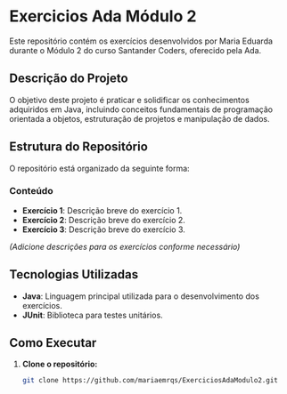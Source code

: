 # Exercicios Ada Módulo 2

Este repositório contém os exercícios desenvolvidos por Maria Eduarda durante o Módulo 2 do curso Santander Coders, oferecido pela Ada.

## Descrição do Projeto

O objetivo deste projeto é praticar e solidificar os conhecimentos adquiridos em Java, incluindo conceitos fundamentais de programação orientada a objetos, estruturação de projetos e manipulação de dados.

## Estrutura do Repositório

O repositório está organizado da seguinte forma:

### Conteúdo

- **Exercício 1**: Descrição breve do exercício 1.
- **Exercício 2**: Descrição breve do exercício 2.
- **Exercício 3**: Descrição breve do exercício 3.

*(Adicione descrições para os exercícios conforme necessário)*

## Tecnologias Utilizadas

- **Java**: Linguagem principal utilizada para o desenvolvimento dos exercícios.
- **JUnit**: Biblioteca para testes unitários.

## Como Executar

1. **Clone o repositório:**
   ```bash
   git clone https://github.com/mariaemrqs/ExerciciosAdaModulo2.git
